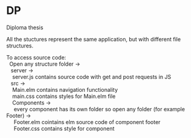 # DP
 Diploma thesis


All the stuctures represent the same application, but with different file structures.

To access source code:  
&nbsp; Open any structure folder ->  
&nbsp;&nbsp; server ->  
&nbsp;&nbsp;&nbsp; server.js contains source code with get and post requests in JS  
&nbsp;&nbsp; src ->  
&nbsp;&nbsp;&nbsp; Main.elm contains navigation functionality  
&nbsp;&nbsp;&nbsp; main.css contains styles for Main.elm file  
&nbsp;&nbsp;&nbsp; Components ->  
&nbsp;&nbsp;&nbsp;&nbsp; every component has its own folder so open any folder (for example Footer) ->  
&nbsp;&nbsp;&nbsp;&nbsp; Footer.elm cointains elm source code of component footer  
&nbsp;&nbsp;&nbsp;&nbsp; Footer.css contains style for component  
